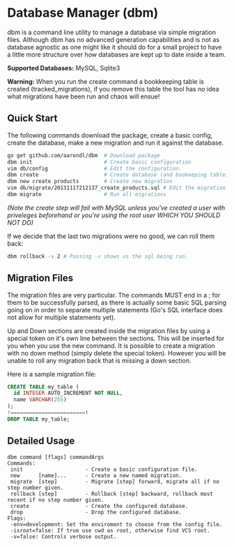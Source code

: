 Database Manager (dbm)
======

dbm is a command line utility to manage a database via simple migration files.
Although dbm has no advanced generation capabilities and is not as database
agnostic as one might like it should do for a small project to have a little
more structure over how databases are kept up to date inside a team.

__Supported Databases:__ MySQL, Sqlite3

__Warning:__ When you run the create command a bookkeeping table is created
(tracked_migrations), if you remove this table the tool has no idea what
migrations have been run and chaos will ensue!

## Quick Start

The following commands download the package, create a basic config, create the database,
make a new migration and run it against the database.

```bash
go get github.com/aarondl/dbm  # Download package
dbm init                       # Create basic configuration
vim db/config                  # Edit the configuration.
dbm create                     # Create database (and bookeeping table)
dbm new create products        # Create new migration
vim db/migrate/20131117212137_create_products.sql # Edit the migration
dbm migrate                    # Run all migrations
```
_(Note the create step will fail with MySQL unless you've created a user with priveleges
beforehand or you're using the root user WHICH YOU SHOULD NOT DO)_


If we decide that the last two migrations were no good, we can roll them back:
```bash
dbm rollback -v 2 # Passing -v shows us the sql being run.
```

## Migration Files

The migration files are very particular. The commands MUST end in a ; for them
to be successfully parsed, as there is actually some basic SQL parsing going on
in order to separate multiple statements (Go's SQL interface does not allow for
multiple statements yet).

Up and Down sections are created inside the migration files by using a special token
on it's own line between the sections. This will be inserted for you when you use
the new command. It is possible to create a migration with no down method
(simply delete the special token). However you will be unable to roll any
migration back that is missing a down section.

Here is a sample migration file:

```sql
CREATE TABLE my_table (
  id INTEGER AUTO_INCREMENT NOT NULL,
  name VARCHAR(255)
);
!========================!
DROP TABLE my_table;
```

## Detailed Usage

```text
dbm command [flags] commandArgs
Commands:
 init                    - Create a basic configuration file.
 new      [name]...      - Create a new named migration.
 migrate  [step]         - Migrate [step] forward, migrate all if no step number given.
 rollback [step]         - Rollback [step] backward, rollback most recent if no step number given.
 create                  - Create the configured database.
 drop                    - Drop the configured database.
Flags:
 -env=development: Set the enviroment to choose from the config file.
 -isroot=false: If true use cwd as root, otherwise find VCS root.
 -v=false: Controls verbose output.
```
